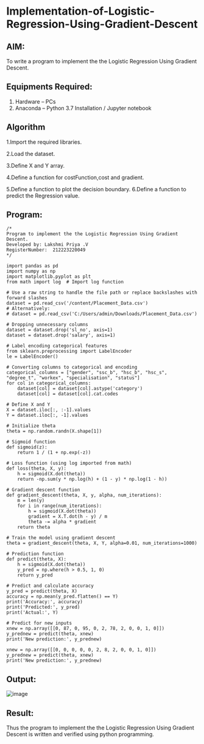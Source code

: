 # Implementation-of-Logistic-Regression-Using-Gradient-Descent

## AIM:
To write a program to implement the the Logistic Regression Using Gradient Descent.

## Equipments Required:
1. Hardware – PCs
2. Anaconda – Python 3.7 Installation / Jupyter notebook

## Algorithm
1.Import the required libraries.

2.Load the dataset.

3.Define X and Y array.

4.Define a function for costFunction,cost and gradient.

5.Define a function to plot the decision boundary. 6.Define a function to predict the Regression value.

## Program:
```
/*
Program to implement the the Logistic Regression Using Gradient Descent.
Developed by: Lakshmi Priya .V
RegisterNumber:  212223220049
*/
```

```
import pandas as pd
import numpy as np
import matplotlib.pyplot as plt
from math import log  # Import log function

# Use a raw string to handle the file path or replace backslashes with forward slashes
dataset = pd.read_csv('/content/Placement_Data.csv')
# Alternatively:
# dataset = pd.read_csv('C:/Users/admin/Downloads/Placement_Data.csv')

# Dropping unnecessary columns
dataset = dataset.drop('sl_no', axis=1)
dataset = dataset.drop('salary', axis=1)

# Label encoding categorical features
from sklearn.preprocessing import LabelEncoder
le = LabelEncoder()

# Converting columns to categorical and encoding
categorical_columns = ["gender", "ssc_b", "hsc_b", "hsc_s", "degree_t", "workex", "specialisation", "status"]
for col in categorical_columns:
    dataset[col] = dataset[col].astype('category')
    dataset[col] = dataset[col].cat.codes

# Define X and Y
X = dataset.iloc[:, :-1].values
Y = dataset.iloc[:, -1].values

# Initialize theta
theta = np.random.randn(X.shape[1])

# Sigmoid function
def sigmoid(z):
    return 1 / (1 + np.exp(-z))

# Loss function (using log imported from math)
def loss(theta, X, y):
    h = sigmoid(X.dot(theta))
    return -np.sum(y * np.log(h) + (1 - y) * np.log(1 - h))

# Gradient descent function
def gradient_descent(theta, X, y, alpha, num_iterations):
    m = len(y)
    for i in range(num_iterations):
        h = sigmoid(X.dot(theta))
        gradient = X.T.dot(h - y) / m
        theta -= alpha * gradient
    return theta

# Train the model using gradient descent
theta = gradient_descent(theta, X, Y, alpha=0.01, num_iterations=1000)

# Prediction function
def predict(theta, X):
    h = sigmoid(X.dot(theta))
    y_pred = np.where(h > 0.5, 1, 0)
    return y_pred

# Predict and calculate accuracy
y_pred = predict(theta, X)
accuracy = np.mean(y_pred.flatten() == Y)
print('Accuracy:', accuracy)
print('Predicted:', y_pred)
print('Actual:', Y)

# Predict for new inputs
xnew = np.array([[0, 87, 0, 95, 0, 2, 78, 2, 0, 0, 1, 0]])
y_prednew = predict(theta, xnew)
print('New prediction:', y_prednew)

xnew = np.array([[0, 0, 0, 0, 0, 2, 8, 2, 0, 0, 1, 0]])
y_prednew = predict(theta, xnew)
print('New prediction:', y_prednew)
```

## Output:
![image](https://github.com/user-attachments/assets/a60dbc4f-266c-4962-91f4-5408373bfde0)

## Result:
Thus the program to implement the the Logistic Regression Using Gradient Descent is written and verified using python programming.

